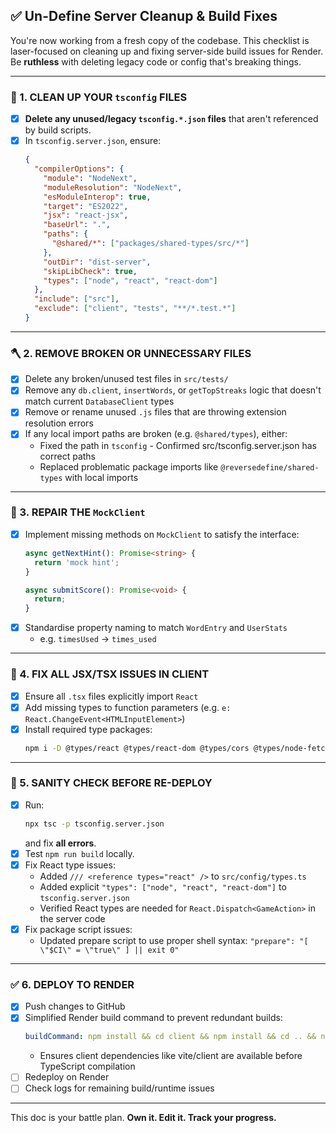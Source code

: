  ## ✅ Un-Define Server Cleanup & Build Fixes

You're now working from a fresh copy of the codebase. This checklist is laser-focused on cleaning up and fixing server-side build issues for Render. Be **ruthless** with deleting legacy code or config that's breaking things. 

---

### 🧼 1. CLEAN UP YOUR `tsconfig` FILES

- [x] **Delete any unused/legacy `tsconfig.*.json` files** that aren't referenced by build scripts.
- [x] In `tsconfig.server.json`, ensure:
  ```json
  {
    "compilerOptions": {
      "module": "NodeNext",
      "moduleResolution": "NodeNext",
      "esModuleInterop": true,
      "target": "ES2022",
      "jsx": "react-jsx",
      "baseUrl": ".",
      "paths": {
        "@shared/*": ["packages/shared-types/src/*"]
      },
      "outDir": "dist-server",
      "skipLibCheck": true,
      "types": ["node", "react", "react-dom"]
    },
    "include": ["src"],
    "exclude": ["client", "tests", "**/*.test.*"]
  }
  ```

---

### 🪓 2. REMOVE BROKEN OR UNNECESSARY FILES

- [x] Delete any broken/unused test files in `src/tests/`
- [x] Remove any `db.client`, `insertWords`, or `getTopStreaks` logic that doesn't match current `DatabaseClient` types
- [x] Remove or rename unused `.js` files that are throwing extension resolution errors
- [x] If any local import paths are broken (e.g. `@shared/types`), either:
  - Fixed the path in `tsconfig` - Confirmed src/tsconfig.server.json has correct paths
  - Replaced problematic package imports like `@reversedefine/shared-types` with local imports

---

### 🧠 3. REPAIR THE `MockClient`

- [x] Implement missing methods on `MockClient` to satisfy the interface:
  ```ts
  async getNextHint(): Promise<string> {
    return 'mock hint';
  }

  async submitScore(): Promise<void> {
    return;
  }
  ```
- [x] Standardise property naming to match `WordEntry` and `UserStats`
  - e.g. `timesUsed` → `times_used`

---

### 🔁 4. FIX ALL JSX/TSX ISSUES IN CLIENT

- [x] Ensure all `.tsx` files explicitly import `React`
- [x] Add missing types to function parameters (e.g. `e: React.ChangeEvent<HTMLInputElement>`) 
- [x] Install required type packages:
  ```bash
  npm i -D @types/react @types/react-dom @types/cors @types/node-fetch
  ```

---

### 🚦 5. SANITY CHECK BEFORE RE-DEPLOY

- [x] Run:
  ```bash
  npx tsc -p tsconfig.server.json
  ```
  and fix **all errors**.
- [x] Test `npm run build` locally.
- [x] Fix React type issues:
  - Added `/// <reference types="react" />` to `src/config/types.ts`
  - Added explicit `"types": ["node", "react", "react-dom"]` to `tsconfig.server.json`
  - Verified React types are needed for `React.Dispatch<GameAction>` in the server code
- [x] Fix package script issues:
  - Updated prepare script to use proper shell syntax: `"prepare": "[ \"$CI\" = \"true\" ] || exit 0"`

---

### ✅ 6. DEPLOY TO RENDER

- [x] Push changes to GitHub
- [x] Simplified Render build command to prevent redundant builds:
  ```yaml
  buildCommand: npm install && cd client && npm install && cd .. && npm run build
  ```
  - Ensures client dependencies like vite/client are available before TypeScript compilation
- [ ] Redeploy on Render
- [ ] Check logs for remaining build/runtime issues

---

This doc is your battle plan. **Own it. Edit it. Track your progress.**


